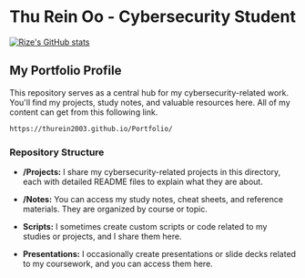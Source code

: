 # Thu Rein Oo - Cybersecurity Student

[![Rize's GitHub stats](https://github-readme-stats-git-masterrstaa-rickstaa.vercel.app/api?username=thurein2003)](https://github.com/thurein2003)

## My Portfolio Profile

This repository serves as a central hub for my cybersecurity-related work. You'll find my projects, study notes, and valuable resources here.
All of my content can get from this following link.
```bash
https://thurein2003.github.io/Portfolio/
```
### Repository Structure

- **/Projects:** I share my cybersecurity-related projects in this directory, each with detailed README files to explain what they are about.

- **/Notes:** You can access my study notes, cheat sheets, and reference materials. They are organized by course or topic.

- **Scripts:** I sometimes create custom scripts or code related to my studies or projects, and I share them here.

- **Presentations:** I occasionally create presentations or slide decks related to my coursework, and you can access them here.

